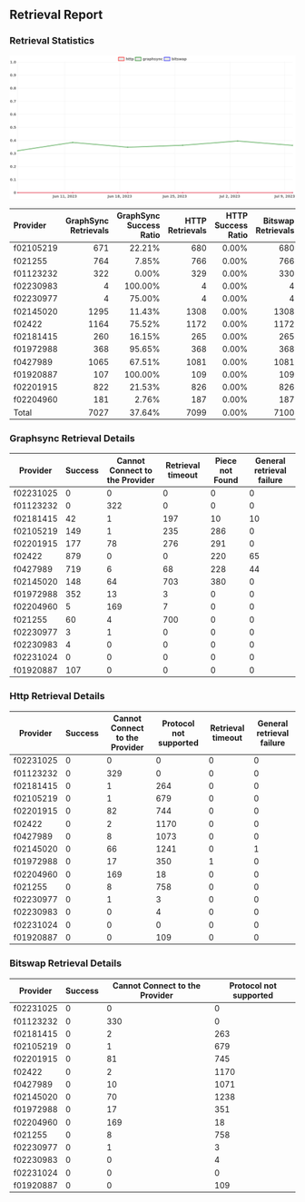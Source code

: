 ## Retrieval Report
### Retrieval Statistics
<img src="https://raw.githubusercontent.com/data-preservation-programs/filplus-checker-assets/main/filecoin-project/filecoin-plus-large-datasets/issues/1900/1689143171491.png"/>

| Provider  | GraphSync Retrievals | GraphSync Success Ratio | HTTP Retrievals | HTTP Success Ratio | Bitswap Retrievals | Bitswap Success Ratio |
| :-------- | -------------------: | ----------------------: | --------------: | -----------------: | -----------------: | --------------------: |
| f02105219 |                  671 |                  22.21% |             680 |              0.00% |                680 |                 0.00% |
| f021255   |                  764 |                   7.85% |             766 |              0.00% |                766 |                 0.00% |
| f01123232 |                  322 |                   0.00% |             329 |              0.00% |                330 |                 0.00% |
| f02230983 |                    4 |                 100.00% |               4 |              0.00% |                  4 |                 0.00% |
| f02230977 |                    4 |                  75.00% |               4 |              0.00% |                  4 |                 0.00% |
| f02145020 |                 1295 |                  11.43% |            1308 |              0.00% |               1308 |                 0.00% |
| f02422    |                 1164 |                  75.52% |            1172 |              0.00% |               1172 |                 0.00% |
| f02181415 |                  260 |                  16.15% |             265 |              0.00% |                265 |                 0.00% |
| f01972988 |                  368 |                  95.65% |             368 |              0.00% |                368 |                 0.00% |
| f0427989  |                 1065 |                  67.51% |            1081 |              0.00% |               1081 |                 0.00% |
| f01920887 |                  107 |                 100.00% |             109 |              0.00% |                109 |                 0.00% |
| f02201915 |                  822 |                  21.53% |             826 |              0.00% |                826 |                 0.00% |
| f02204960 |                  181 |                   2.76% |             187 |              0.00% |                187 |                 0.00% |
| Total     |                 7027 |                  37.64% |            7099 |              0.00% |               7100 |                 0.00% |

### Graphsync Retrieval Details
| Provider  | Success | Cannot Connect to the Provider | Retrieval timeout | Piece not Found | General retrieval failure |
| --------- | ------- | ------------------------------ | ----------------- | --------------- | ------------------------- |
| f02231025 | 0       | 0                              | 0                 | 0               | 0                         |
| f01123232 | 0       | 322                            | 0                 | 0               | 0                         |
| f02181415 | 42      | 1                              | 197               | 10              | 10                        |
| f02105219 | 149     | 1                              | 235               | 286             | 0                         |
| f02201915 | 177     | 78                             | 276               | 291             | 0                         |
| f02422    | 879     | 0                              | 0                 | 220             | 65                        |
| f0427989  | 719     | 6                              | 68                | 228             | 44                        |
| f02145020 | 148     | 64                             | 703               | 380             | 0                         |
| f01972988 | 352     | 13                             | 3                 | 0               | 0                         |
| f02204960 | 5       | 169                            | 7                 | 0               | 0                         |
| f021255   | 60      | 4                              | 700               | 0               | 0                         |
| f02230977 | 3       | 1                              | 0                 | 0               | 0                         |
| f02230983 | 4       | 0                              | 0                 | 0               | 0                         |
| f02231024 | 0       | 0                              | 0                 | 0               | 0                         |
| f01920887 | 107     | 0                              | 0                 | 0               | 0                         |

### Http Retrieval Details
| Provider  | Success | Cannot Connect to the Provider | Protocol not supported | Retrieval timeout | General retrieval failure |
| --------- | ------- | ------------------------------ | ---------------------- | ----------------- | ------------------------- |
| f02231025 | 0       | 0                              | 0                      | 0                 | 0                         |
| f01123232 | 0       | 329                            | 0                      | 0                 | 0                         |
| f02181415 | 0       | 1                              | 264                    | 0                 | 0                         |
| f02105219 | 0       | 1                              | 679                    | 0                 | 0                         |
| f02201915 | 0       | 82                             | 744                    | 0                 | 0                         |
| f02422    | 0       | 2                              | 1170                   | 0                 | 0                         |
| f0427989  | 0       | 8                              | 1073                   | 0                 | 0                         |
| f02145020 | 0       | 66                             | 1241                   | 0                 | 1                         |
| f01972988 | 0       | 17                             | 350                    | 1                 | 0                         |
| f02204960 | 0       | 169                            | 18                     | 0                 | 0                         |
| f021255   | 0       | 8                              | 758                    | 0                 | 0                         |
| f02230977 | 0       | 1                              | 3                      | 0                 | 0                         |
| f02230983 | 0       | 0                              | 4                      | 0                 | 0                         |
| f02231024 | 0       | 0                              | 0                      | 0                 | 0                         |
| f01920887 | 0       | 0                              | 109                    | 0                 | 0                         |

### Bitswap Retrieval Details
| Provider  | Success | Cannot Connect to the Provider | Protocol not supported |
| --------- | ------- | ------------------------------ | ---------------------- |
| f02231025 | 0       | 0                              | 0                      |
| f01123232 | 0       | 330                            | 0                      |
| f02181415 | 0       | 2                              | 263                    |
| f02105219 | 0       | 1                              | 679                    |
| f02201915 | 0       | 81                             | 745                    |
| f02422    | 0       | 2                              | 1170                   |
| f0427989  | 0       | 10                             | 1071                   |
| f02145020 | 0       | 70                             | 1238                   |
| f01972988 | 0       | 17                             | 351                    |
| f02204960 | 0       | 169                            | 18                     |
| f021255   | 0       | 8                              | 758                    |
| f02230977 | 0       | 1                              | 3                      |
| f02230983 | 0       | 0                              | 4                      |
| f02231024 | 0       | 0                              | 0                      |
| f01920887 | 0       | 0                              | 109                    |
